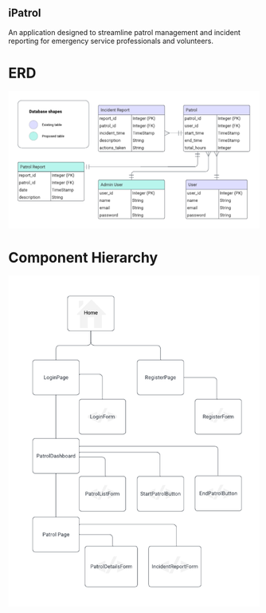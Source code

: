 ## iPatrol

An application designed to streamline patrol management and incident reporting for emergency service professionals and volunteers.

# ERD

![erd](iPatrol.png)

# Component Hierarchy

![components](iPatrolReact.png)